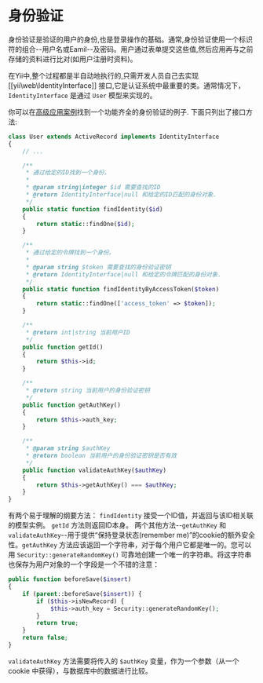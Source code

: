 身份验证
==============

身份验证是验证的用户的身份,也是登录操作的基础。通常,身份验证使用一个标识符的组合--用户名或Eamil--及密码。用户通过表单提交这些值,然后应用再与之前存储的资料进行比对(如用户注册时资料)。

在Yii中,整个过程都是半自动地执行的,只需开发人员自己去实现 [[yii\web\IdentityInterface]] 接口,它是认证系统中最重要的类。通常情况下，`IdentityInterface` 是通过 `User` 模型来实现的。

你可以在[高级应用案例](installation.md)找到一个功能齐全的身份验证的例子. 下面只列出了接口方法:

```php
class User extends ActiveRecord implements IdentityInterface
{
    // ...

    /**
     * 通过给定的ID找到一个身份。
     *
     * @param string|integer $id 需要查找的ID
     * @return IdentityInterface|null 和给定的ID匹配的身份对象.
     */
    public static function findIdentity($id)
    {
        return static::findOne($id);
    }

    /**
     * 通过给定的令牌找到一个身份。
     *
     * @param string $token 需要查找的身份验证密钥
     * @return IdentityInterface|null 和给定的令牌匹配的身份对象.
     */
    public static function findIdentityByAccessToken($token)
    {
        return static::findOne(['access_token' => $token]);
    }

    /**
     * @return int|string 当前用户ID
     */
    public function getId()
    {
        return $this->id;
    }

    /**
     * @return string 当前用户的身份验证密钥
     */
    public function getAuthKey()
    {
        return $this->auth_key;
    }

    /**
     * @param string $authKey
     * @return boolean 当前用户的身份验证密钥是否有效
     */
    public function validateAuthKey($authKey)
    {
        return $this->getAuthKey() === $authKey;
    }
}
```

有两个易于理解的纲要方法： `findIdentity` 接受一个ID值，并返回与该ID相关联的模型实例。 `getId` 方法则返回ID本身。
两个其他方法--`getAuthKey` 和 `validateAuthKey`--用于提供“保持登录状态(remember me)”的cookie的额外安全性。`getAuthKey` 方法应该返回一个字符串，对于每个用户它都是唯一的。您可以用 `Security::generateRandomKey()` 可靠地创建一个唯一的字符串。将这字符串也保存为用户对象的一个字段是一个不错的注意：

```php
public function beforeSave($insert)
{
    if (parent::beforeSave($insert)) {
        if ($this->isNewRecord) {
            $this->auth_key = Security::generateRandomKey();
        }
        return true;
    }
    return false;
}
```

`validateAuthKey` 方法需要将传入的 `$authKey` 变量，作为一个参数（从一个 cookie 中获得），与数据库中的数据进行比较。
